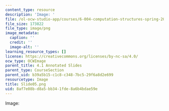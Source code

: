 ```yaml
---
content_type: resource
description: 'Image: '
file: /ol-ocw-studio-app/courses/6-004-computation-structures-spring-2017/8af7e08bd8a5bb341fde8a6b4bdae59e_Slide05.png
file_size: 173822
file_type: image/png
image_metadata:
  caption: ''
  credit: ''
  image-alt: ''
learning_resource_types: []
license: https://creativecommons.org/licenses/by-nc-sa/4.0/
ocw_type: OCWImage
parent_title: 4.1 Annotated Slides
parent_type: CourseSection
parent_uid: b39a5b15-c1c8-c348-7bc5-29f6a8d2e699
resourcetype: Image
title: Slide05.png
uid: 8af7e08b-d8a5-bb34-1fde-8a6b4bdae59e
---
```

Image: 